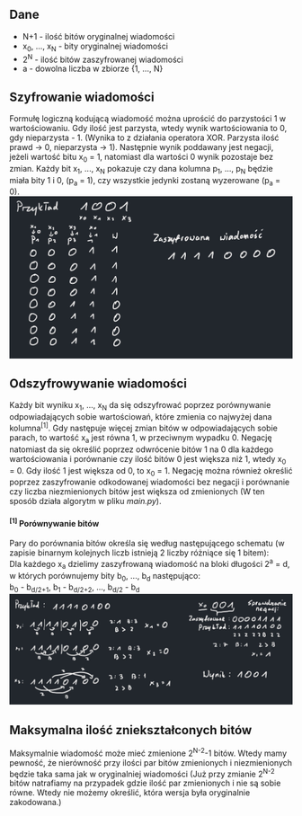 ## Dane
- N+1 - ilość bitów oryginalnej wiadomości
- x<sub>0</sub>, ..., x<sub>N</sub> - bity oryginalnej wiadomości
- 2<sup>N</sup> - ilość bitów zaszyfrowanej wiadomości
- a - dowolna liczba w zbiorze {1, ..., N}

## Szyfrowanie wiadomości
Formułę logiczną kodującą wiadomość można uprościć do parzystości 1 w wartościowaniu.
Gdy ilość jest parzysta, wtedy wynik wartościowania to 0, gdy nieparzysta - 1.
(Wynika to z działania operatora XOR. Parzysta ilość prawd -> 0, nieparzysta -> 1).
Następnie wynik poddawany jest negacji, jeżeli wartość bitu x<sub>0</sub> = 1, natomiast dla wartości 0 wynik
pozostaje bez zmian. Każdy bit x<sub>1</sub>, ..., x<sub>N</sub> pokazuje czy dana kolumna p<sub>1</sub>, ..., p<sub>N</sub> 
będzie miała bity 1 i 0, (p<sub>a</sub> = 1), czy wszystkie jedynki zostaną wyzerowane (p<sub>a</sub> = 0).
![Szyfrowanie](obrazki/przyklad1.jpg)

## Odszyfrowywanie wiadomości
Każdy bit wyniku x<sub>1</sub>, ..., x<sub>N</sub> da się odszyfrować poprzez porównywanie odpowiadających sobie 
wartościowań, które zmienia co najwyżej dana kolumna<sup>[1]</sup>. Gdy następuje więcej zmian bitów w odpowiadających sobie parach, to wartość x<sub>a</sub> 
jest równa 1, w przeciwnym wypadku 0. Negację natomiast da się określić poprzez odwrócenie bitów 1 na 0 dla każdego wartościowania 
i porównanie czy ilość bitów 0 jest większa niż 1, wtedy x<sub>0</sub> = 0. Gdy ilość 1 jest większa od 0, to x<sub>0</sub> = 1.
Negację można również określić poprzez zaszyfrowanie odkodowanej wiadomości bez negacji i porównanie czy liczba niezmienionych 
bitów jest większa od zmienionych (W ten sposób działa algorytm w pliku *main.py*).

#### <sup>[1]</sup> Porównywanie bitów
Pary do porównania bitów określa się według następującego schematu (w zapisie binarnym kolejnych liczb 
istnieją 2 liczby różniące się 1 bitem):\
Dla każdego x<sub>a</sub> dzielimy zaszyfrowaną wiadomość na bloki długości 2<sup>a</sup> = d, w których porównujemy bity 
b<sub>0</sub>, ..., b<sub>d</sub> następująco:\
b<sub>0</sub> - b<sub>d/2+1</sub>, b<sub>1</sub> - b<sub>d/2+2</sub>, ..., b<sub>d/2</sub> - b<sub>d</sub>
![Odszyfrowywanie](obrazki/przyklad2.jpg)

## Maksymalna ilość zniekształconych bitów
Maksymalnie wiadomość może mieć zmienione 2<sup>N-2</sup>-1 bitów. Wtedy mamy pewność, że nierówność przy ilości par 
bitów zmienionych i niezmienionych będzie taka sama jak w oryginalniej wiadomości (Już przy zmianie 2<sup>N-2</sup> bitów 
natrafiamy na przypadek gdzie ilość par zmienionych i nie są sobie równe. Wtedy nie możemy określić, która wersja była 
oryginalnie zakodowana.)